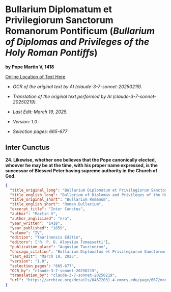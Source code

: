 # Bullarium Diplomatum et Privilegiorum Sanctorum Romanorum Pontificum (*Bullarium of Diplomas and Privileges of the Holy Roman Pontiffs*)  
  
**by Pope Martin V, 1418**  
  
[Online Location of Text Here](https://archive.org/details/04672031.4.emory.edu/page/667/mode/2up?view=theater)  
  
- *OCR of the original text by AI (claude-3-7-sonnet-20250219).*  
  
- *Translation of the original text performed by AI (claude-3-7-sonnet-20250219).*  
  
- *Last Edit: March 19, 2025.*  
  
- *Version: 1.0*  
  
- *Selection pages: 665-677*  
  
## Inter Cunctus  
  
**24. Likewise, whether one believes that the Pope canonically elected, whoever he may be at the time, with his proper name expressed, is the successor of Blessed Peter having supreme authority in the Church of God.**

```json
{
  "title_original_long": "Bullarium Diplomatum et Privilegiorum Sanctorum Romanorum Pontificum",
  "title_english_long": "Bullarium of Diplomas and Privileges of the Holy Roman Pontiffs",
  "title_original_short": "Bullarium Romanum",
  "title_english_short": "Roman Bullarium",
  "excerpt_title": "Inter Cunctus",
  "author": "Martin V",
  "author_anglicized": "n/a",
  "year_written": "1418",
  "year_published": "1859",
  "volume": "IV",
  "edition": "Taurinensis Editio",
  "editors": ["R. P. D. Aloysius Tomassetti"],
  "publication_place": "Augustae Taurinorum",
  "chicago_citation": "Bullarium Diplomatum et Privilegiorum Sanctorum Romanorum Pontificum, Taurinensis Editio, Vol. IV. Edited by R. P. D. Aloysius Tomassetti. Augustae Taurinorum: Seb. Franco, H. Fory et H. Dalmazzo Editoribus, 1859.",
  "last_edit": "March 19, 2025",
  "version": "1.0",
  "selection_pages": "665-677",
  "OCR_by": "claude-3-7-sonnet-20250219",
  "translation_by": "claude-3-7-sonnet-20250219",
  "url": "https://archive.org/details/04672031.4.emory.edu/page/667/mode/2up?view=theater"
}
```
